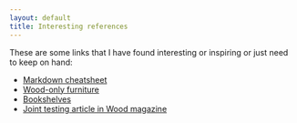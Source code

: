 ```yaml
---
layout: default
title: Interesting references
---
```

These are some links that I have found interesting or inspiring or just need to keep on hand:

* [Markdown cheatsheet](https://github.com/adam-p/markdown-here/wiki/Markdown-Cheatsheet)
* [Wood-only furniture](http://www.instructables.com/id/Woodworking-Making-wood-projects-without-using-na/?ALLSTEPS)
* [Bookshelves](http://library.uniteddiversity.coop/Ecological_Building/Building_Bookshelves_to_Last.pdf)
* [Joint testing article in Wood magazine](http://www.survivorlibrary.com/library/wood_magazine_173_2006.pdf)
